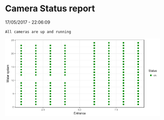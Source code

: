 Camera Status report
================
17/05/2017 - 22:06:09

    All cameras are up and running

![](camreport_files/figure-markdown_github/unnamed-chunk-2-1.png)
